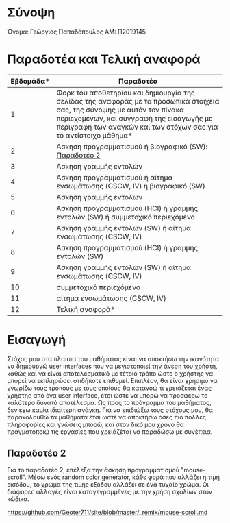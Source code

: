 # **Σύνοψη**


Όνομα: Γεώργιος Παπαδόπουλος 
ΑΜ: Π2019145

# Παραδοτέα και Τελική αναφορά

| Εβδομάδα* | Παραδοτέο |
| --- | --- |
| 1 | Φορκ του αποθετηρίου και δημιουργία της σελίδας της αναφοράς με τα προσωπικά στοιχεία σας, της σύνοψης με αυτόν τον πίνακα περιεχομένων, και συγγραφή της εισαγωγής με περιγραφή των αναγκών και των στόχων σας για το αντίστοιχο μάθημα* | 
| 2 | Άσκηση προγραμματισμού ή βιογραφικό  (SW):  [Παραδοτέο 2](#παραδοτέο-2) | 
| 3 | Άσκηση γραμμής εντολών |
| 4 | Άσκηση προγραμματισμού ή αίτημα ενσωμάτωσης (CSCW, IV) ή βιογραφικό  (SW) |
| 5 | Άσκηση γραμμής εντολών |
| 6 | Άσκηση προγραμματισμού (HCI) ή γραμμής εντολών (SW) ή συμμετοχικό περιεχόμενο |
| 7 | Άσκηση γραμμής εντολών (SW) ή αίτημα ενσωμάτωσης (CSCW, IV) |
| 8 | Άσκηση προγραμματισμού (HCI) ή γραμμής εντολών (SW) |
| 9 | Άσκηση γραμμής εντολών (SW) ή αίτημα ενσωμάτωσης (CSCW, IV) |
| 10 | συμμετοχικό περιεχόμενο |
| 11 | αίτημα ενσωμάτωσης (CSCW, IV) |
| 12 | Τελική αναφορά* |


# **Εισαγωγή** 


Στόχος μου στα πλαίσια του μαθήματος είναι να αποκτήσω την ικανότητα να δημιουργώ user interfaces που να μεγιστοποιεί την άνεση του χρήστη, καθώς και να είναι αποτελεσματικό με τέτοιο τρόπο ώστε ο χρήστης να μπορεί να εκπληρώσει οτιδήποτε επιθυμεί. Επιπλέον, θα είναι χρήσιμο να γνωρίζω τους τρόπους με τους οποίους θα κατανοώ τι χρειάζεται ένας χρήστης από ένα user interface, έτσι ώστε να μπορώ να προσφέρω το καλύτερο δυνατό αποτέλεσμα. Ως προς το πρόγραμμα του μαθήματος, δεν έχω καμία ιδιαίτερη ανάγκη. Για να επιδιώξω τους στόχους μου, θα παρακολουθώ τα μαθήματα έτσι ωστέ να αποκτήσω όσες πιο πολλές πληροφορίες και γνώσεις μπορώ, και στον δικό μου χρόνο θα πραγματοποιώ τις εργασίες που χρειάζέται να παραδώσω με συνέπεια.



## Παραδοτέο 2

Για το παραδοτέο 2, επέλεξα την άσκηση προγραμματισμού "mouse-scroll". Μέσω ενός random color generator, κάθε φορά που αλλάζει η τιμή εισόδου, το χρώμα της τιμής εξόδου αλλάζει σε ένα τυχαίο χρώμα. 
Οι διάφορες αλλαγές είναι καταγεγραμμένες με την χρήση σχολίων στον κώδικα.

https://github.com/Geoter711/site/blob/master/_remix/mouse-scroll.md
